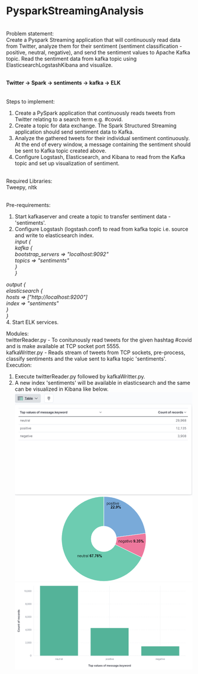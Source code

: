 # PysparkStreamingAnalysis
<br />
Problem statement:<br />
Create a Pyspark Streaming application that will continuously read data from Twitter, analyze them for their sentiment (sentiment classification - positive, neutral, negative), and send the sentiment values to Apache Kafka topic. Read the sentiment data from kafka topic using ElasticsearchLogstashKibana and visualize.
<br /><br />
    
   **Twitter -> Spark -> sentiments -> kafka -> ELK** <br />
   <br /><br />
Steps to implement: <br />
1. Create a PySpark application that continuously reads tweets from Twitter relating to a search term e.g. #covid.
2. Create a topic for data exchange. The Spark Structured Streaming application should send sentiment data to Kafka.
3. Analyze the gathered tweets for their individual sentiment continuously. At the end of every window, a message containing the sentiment
should be sent to Kafka topic created above.
4. Configure Logstash, Elasticsearch, and Kibana to read from the Kafka topic and set up visualization of sentiment.
<br />
Required Libraries: <br/>
Tweepy,
nltk <br/><br/>

Pre-requirements: <br />
1. Start kafkaserver and create a topic to transfer sentiment data - 'sentiments'.
2. Configure Logstash (logstash.conf) to read from kafka topic i.e. source and write to elasticsearch index. <br/>
*input {*<br/>
 *kafka {* <br/>
    *bootstrap_servers => "localhost:9092"*
    <br/>
    *topics => "sentiments"*
    <br/>
    *}* 
    <br />
*}* <br/>

*output {* <br />
  *elasticsearch {* <br />
    *hosts => ["http://localhost:9200"]* <br/>
	*index => "sentiments"* <br/>
  *}*<br/>
*}<br/>*
4. Start ELK services.

Modules: <br />
twitterReader.py - To conitunously read tweets for the given hashtag #covid and is make available at TCP socket port 5555.
<br />
kafkaWritter.py - Reads stream of tweets from TCP sockets, pre-process, classify sentiments and the value sent to kafka topic 'sentiments'.
<br />
Execution: <br/>
1. Execute twitterReader.py followed by kafkaWritter.py.
2. A new index 'sentiments' will be available in elasticsearch and the same can be visualized in Kibana like below. <br/>
![alt text](./1.png)<br/>
![alt text](./2.png)<br/>
![alt text](./3.png)


